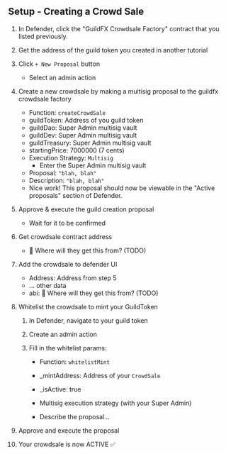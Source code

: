 ## Setup - Creating a Crowd Sale

1. In Defender, click the "GuildFX Crowdsale Factory" contract that you listed previously.

2. Get the address of the guild token you created in another tutorial

3. Click `+ New Proposal` button

   - Select an admin action

4. Create a new crowdsale by making a multisig proposal to the guildfx crowdsale factory

   - Function: `createCrowdSale`
   - guildToken: Address of you guild token
   - guildDao: Super Admin multisig vault
   - guildDev: Super Admin multisig vault
   - guildTreasury: Super Admin multisig vault
   - startingPrice: 7000000  (7 cents)
   - Execution Strategy: `Multisig`
     - Enter the Super Admin multisig vault
   - Proposal: `"blah, blah"`
   - Description: `"blah, blah"`
   - Nice work! This proposal should now be viewable in the "Active proposals" section of Defender.

5. Approve & execute the guild creation proposal
    
    - Wait for it to be confirmed

5. Get crowdsale contract address 

    - 🚨 Where will they get this from? (TODO)

6. Add the crowdsale to defender UI

    - Address: Address from step 5
    - ... other data
    - abi: 🚨 Where will they get this from? (TODO)

7. Whitelist the crowdsale to mint your GuildToken

    1. In Defender, navigate to your guild token 

    2. Create an admin action

    3. Fill in the whitelist params:

        - Function: `whitelistMint`

        - _mintAddress: Address of your `CrowdSale`

        - _isActive: true

        - Multisig execution strategy (with your Super Admin)

        - Describe the proposal...

8. Approve and execute the proposal

9. Your crowdsale is now ACTIVE ✅